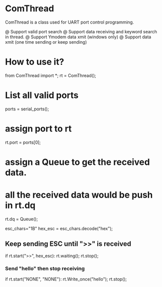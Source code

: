 # ComThread
ComThread is a class used for UART port control programming.

@ Support valid port search
@ Support data receiving and keyword search in thread.
@ Support Ymodem data xmit (windows only)
@ Support data xmit (one time sending or keep sending)

# How to use it?

from ComThread import *;
rt = ComThread();

# List all valid ports
ports = serial_ports();

# assign port to rt
rt.port = ports[0];

# assign a Queue to get the received data.
# all the received data would be push in rt.dq

rt.dq = Queue();

esc_chars="1B"
hex_esc = esc_chars.decode("hex");

## Keep sending ESC until ">>" is received ###
if rt.start(">>", hex_esc): 
	rt.waiting();
	rt.stop();

### Send "hello" then stop receiving
if rt.start("NONE", "NONE"):
	rt.Write_once("hello");
	rt.stop();

